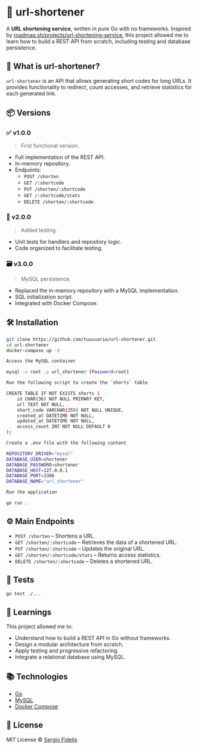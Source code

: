 
# 🔗 url-shortener

A **URL shortening service**, written in pure Go with no frameworks. Inspired by [roadmap.sh/projects/url-shortening-service](https://roadmap.sh/projects/url-shortening-service), this project allowed me to learn how to build a REST API from scratch, including testing and database persistence.

## 🚀 What is url-shortener?

`url-shortener` is an API that allows generating short codes for long URLs. It provides functionality to redirect, count accesses, and retrieve statistics for each generated link.

## 📦 Versions

### ✅ v1.0.0
> First functional version.
- Full implementation of the REST API.
- In-memory repository.
- Endpoints:
  - `POST /shorten`
  - `GET /:shortcode`
  - `PUT /shorten/:shortcode`
  - `GET /:shortcode/stats`
  - `DELETE /shorten/:shortcode`

### 🧪 v2.0.0
> Added testing.
- Unit tests for handlers and repository logic.
- Code organized to facilitate testing.

### 🗃️ v3.0.0
> MySQL persistence.
- Replaced the in-memory repository with a MySQL implementation.
- SQL initialization script.
- Integrated with Docker Compose.

## 🛠️ Installation

```bash
git clone https://github.com/tuusuario/url-shortener.git
cd url-shortener
docker-compose up -d
```

```bash
Access the MySQL container

mysql -u root -p url_shortener (Password=root)

Run the following script to create the `shorts` table

CREATE TABLE IF NOT EXISTS shorts (
    id CHAR(36) NOT NULL PRIMARY KEY,
    url TEXT NOT NULL,
    short_code VARCHAR(255) NOT NULL UNIQUE,
    created_at DATETIME NOT NULL,
    updated_at DATETIME NOT NULL,
    access_count INT NOT NULL DEFAULT 0
);
```

```bash
Create a .env file with the following content

REPOSITORY_DRIVER="mysql"
DATABASE_USER=shortener
DATABASE_PASSWORD=shortener
DATABASE_HOST=127.0.0.1
DATABASE_PORT=3306
DATABASE_NAME="url_shortener"
```

```bash
Run the application

go run .
```

## ⚙️ Main Endpoints

- `POST /shorten` – Shortens a URL.
- `GET /shorten/:shortcode` – Retrieves the data of a shortened URL.
- `PUT /shorten/:shortcode` – Updates the original URL.
- `GET /shorten/:shortcode/stats` – Returns access statistics.
- `DELETE /shorten/:shortcode` – Deletes a shortened URL.

## 🧪 Tests

```bash
go test ./...
```

## 🌱 Learnings

This project allowed me to:
- Understand how to build a REST API in Go without frameworks.
- Design a modular architecture from scratch.
- Apply testing and progressive refactoring.
- Integrate a relational database using MySQL.

## 📚 Technologies

- [Go](https://golang.org/)
- [MySQL](https://www.mysql.com/)
- [Docker Compose](https://docs.docker.com/compose/)

## 📄 License

MIT License © [Sergio Fidelis](https://github.com/S3ergio31)
